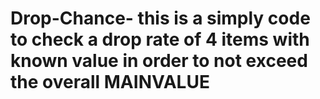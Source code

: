 # Drop-Chance- this is a simply code to check a drop rate of 4 items with known value in order to not exceed the overall MAINVALUE
